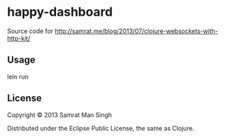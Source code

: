 # happy-dashboard

Source code for http://samrat.me/blog/2013/07/clojure-websockets-with-http-kit/

## Usage

lein run

## License

Copyright © 2013 Samrat Man Singh

Distributed under the Eclipse Public License, the same as Clojure.

